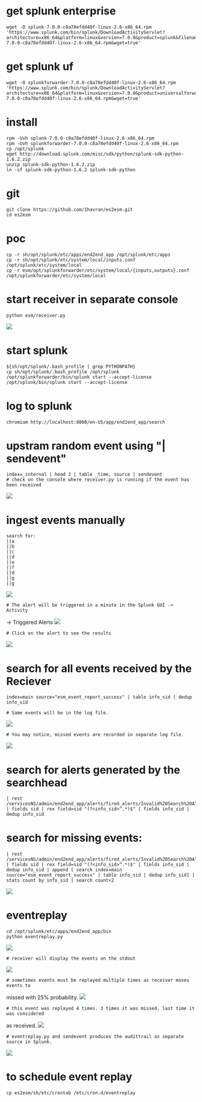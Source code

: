 # get splunk enterprise
	wget -O splunk-7.0.0-c8a78efdd40f-linux-2.6-x86_64.rpm 'https://www.splunk.com/bin/splunk/DownloadActivityServlet?architecture=x86_64&platform=linux&version=7.0.0&product=splunk&filename=splunk-7.0.0-c8a78efdd40f-linux-2.6-x86_64.rpm&wget=true'

# get splunk uf
	wget -O splunkforwarder-7.0.0-c8a78efdd40f-linux-2.6-x86_64.rpm 'https://www.splunk.com/bin/splunk/DownloadActivityServlet?architecture=x86_64&platform=linux&version=7.0.0&product=universalforwarder&filename=splunkforwarder-7.0.0-c8a78efdd40f-linux-2.6-x86_64.rpm&wget=true'

# install
	rpm -Uvh splunk-7.0.0-c8a78efdd40f-linux-2.6-x86_64.rpm
	rpm -Uvh splunkforwarder-7.0.0-c8a78efdd40f-linux-2.6-x86_64.rpm
	cp /opt/splunk
	wget http://download.splunk.com/misc/sdk/python/splunk-sdk-python-1.6.2.zip
	unzip splunk-sdk-python-1.6.2.zip
	ln -sf splunk-sdk-python-1.6.2 splunk-sdk-python

# git
	git clone https://github.com/1havran/es2esm.git
	cd es2esm

# poc
	cp -r sh/opt/splunk/etc/apps/end2end_app /opt/splunk/etc/apps
	cp -r sh/opt/splunk/etc/system/local/inputs.conf /opt/splunk/etc/system/local
	cp -r esm/opt/splunkforwarder/etc/system/local/{inputs,outputs}.conf /opt/splunkforwarder/etc/system/local

# start receiver in separate console
	python esm/receiver.py
![](https://github.com/1havran/es2esm/blob/master/screenshots/02.receiver.png)


# start splunk
	${sh/opt/splunk/.bash_profile | grep PYTHONPATH}
	cp sh/opt/splunk/.bash_profile /opt/splunk
	/opt/splunkforwarder/bin/splunk start --accept-license
	/opt/splunk/bin/splunk start --accept-license

# log to splunk
	chromium http://localhost:8000/en-US/app/end2end_app/search

# upstram random event using  "| sendevent"
	index=_internal | head 2 | table _time, source | sendevent
	# check on the console where receiver.py is running if the event has been received
![](https://github.com/1havran/es2esm/blob/master/screenshots/01.sendevent.png)

# ingest events manually
	search for:
	||a
	||b
	||c
	||d
	||e
	||f
	||d
	||g
	||g
![](https://github.com/1havran/es2esm/blob/master/screenshots/03.errorsearch.png)

	# The alert will be triggered in a minute in the Splunk GUI -> Activity 
-> Triggered Alerts
![](https://github.com/1havran/es2esm/blob/master/screenshots/04.alert.png)

	# Click on the alert to see the results
![](https://github.com/1havran/es2esm/blob/master/screenshots/05.alertdetail.png)

# search for all events received by the Reciever
	index=main source="esm_event_report_success" | table info_sid | dedup info_sid
	
	# Same events will be in the log file.
![](https://github.com/1havran/es2esm/blob/master/screenshots/06.alert_received.png)

	# You may notice, missed events are recorded in separate log file.
![](https://github.com/1havran/es2esm/blob/master/screenshots/07.alert_missed.png)

# search for alerts generated by the searchhead
	| rest /servicesNS/admin/end2end_app/alerts/fired_alerts/Invalid%20Search%20Alert | fields sid | rex field=sid "(?<info_sid>^.*)$" | fields info_sid | dedup info_sid 

# search for missing events:
	| rest /servicesNS/admin/end2end_app/alerts/fired_alerts/Invalid%20Search%20Alert | fields sid | rex field=sid "(?<info_sid>^.*)$" | fields info_sid | dedup info_sid | append [ search index=main source="esm_event_report_success" | table info_sid | dedup info_sid] | stats count by info_sid | search count<2
![](https://github.com/1havran/es2esm/blob/master/screenshots/09.splunk_missed_verified.png)

# eventreplay
	cd /opt/splunk/etc/apps/end2end_app/bin
	python eventreplay.py
![](https://github.com/1havran/es2esm/blob/master/screenshots/11.eventreplay.png)

	# receiver will display the events on the stdout
![](https://github.com/1havran/es2esm/blob/master/screenshots/12.eventreplay-receiver.png)

	# sometimes events must be replayed multiple times as receiver moves events to 
missed with 25% probability.
![](https://github.com/1havran/es2esm/blob/master/screenshots/13.eventreplay3.png)

	# this event was replayed 4 times. 3 times it was missed, last time it was considered
as received.
![](https://github.com/1havran/es2esm/blob/master/screenshots/14.eventreplay3-receiver.png)

	# eventreplay.py and sendevent produces the audittrail as separate source in Splunk.
![](https://github.com/1havran/es2esm/blob/master/screenshots/15.splunk-summary.png)

# to schedule event replay
	cp es2esm/sh/etc/crontab /etc/cron.d/eventreplay
